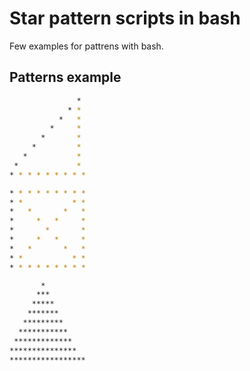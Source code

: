 # Star pattern scripts in bash 
Few examples for pattrens with bash.



## Patterns example  
 ```bash 
                * 
              * * 
            *   * 
          *     * 
        *       * 
      *         * 
    *           * 
  *             * 
* * * * * * * * *

* * * * * * * * * 
* *           * * 
*   *       *   * 
*     *   *     * 
*       *       * 
*     *   *     * 
*   *       *   * 
* *           * * 
* * * * * * * * * 

        *
       ***
      *****
     *******
    *********
   ***********
  *************
 ***************
*****************

```